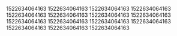 1522634064163
1522634064163
1522634064163
1522634064163
1522634064163
1522634064163
1522634064163
1522634064163
1522634064163
1522634064163
1522634064163
1522634064163
1522634064163
1522634064163
1522634064163
